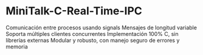# MiniTalk-C-Real-Time-IPC
Comunicación entre procesos usando signals  Mensajes de longitud variable  Soporta múltiples clientes concurrentes  Implementación 100% C, sin librerías externas  Modular y robusto, con manejo seguro de errores y memoria
